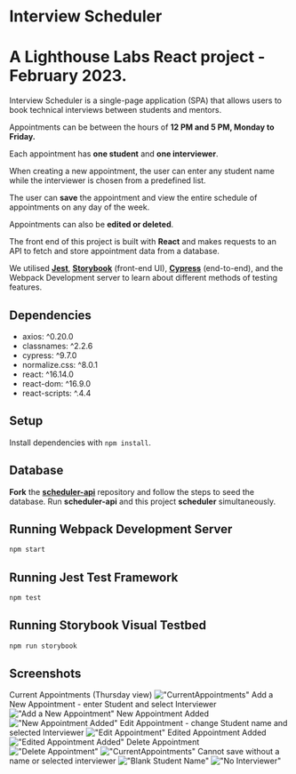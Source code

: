 # Interview Scheduler
# A Lighthouse Labs React project - February 2023.

Interview Scheduler is a single-page application (SPA) that allows users to book technical interviews between students and mentors. 

Appointments can be between the hours of **12 PM and 5 PM, Monday to Friday.**

Each appointment has **one student** and **one interviewer**. 

When creating a new appointment, the user can enter any student name while the interviewer is chosen from a predefined list. 

The user can **save** the appointment and view the entire schedule of appointments on any day of the week. 

Appointments can also be **edited or deleted**.

The front end of this project is built with **React** and makes requests to an API to fetch and store appointment data from a database.

We utilised [**Jest**](https://jestjs.io/docs/getting-started), [**Storybook**](https://storybook.js.org/docs/react/get-started/introduction) (front-end UI), [**Cypress**](https://docs.cypress.io/guides/getting-started/installing-cypress) (end-to-end), and the Webpack Development server to learn about different methods of testing features.

## Dependencies
* axios: ^0.20.0
* classnames: ^2.2.6
* cypress: ^9.7.0
* normalize.css: ^8.0.1
* react: ^16.14.0
* react-dom: ^16.9.0
* react-scripts: ^.4.4

## Setup

Install dependencies with `npm install`.

## Database 

**Fork** the [**scheduler-api**](https://github.com/lighthouse-labs/scheduler-api) repository and follow the steps to seed the database. Run **scheduler-api** and this project **scheduler** simultaneously.

## Running Webpack Development Server

```sh
npm start
```

## Running Jest Test Framework

```sh
npm test
```

## Running Storybook Visual Testbed

```sh
npm run storybook
```

## Screenshots
Current Appointments (Thursday view)
!["CurrentAppointments"](https://github.com/chchchelsay/scheduler/blob/master/public/images/1_currentState.png?raw=true)
Add a New Appointment - enter Student and select Interviewer
!["Add a New Appointment"](https://github.com/chchchelsay/scheduler/blob/master/public/images/2_addNewBooking.png?raw=true)
New Appointment Added
!["New Appointment Added"](https://github.com/chchchelsay/scheduler/blob/master/public/images/3_successfulAdd.png?raw=true)
Edit Appointment - change Student name and selected Interviewer
!["Edit Appointment"](https://github.com/chchchelsay/scheduler/blob/master/public/images/4_editAppt.png?raw=true)
Edited Appointment Added
!["Edited Appointment Added"](https://github.com/chchchelsay/scheduler/blob/master/public/images/8_editedAppt.png?raw=true)
Delete Appointment 
!["Delete Appointment"](https://github.com/chchchelsay/scheduler/blob/master/public/images/5_deleteAppt.png?raw=true)
!["CurrentAppointments"](https://github.com/chchchelsay/scheduler/blob/master/public/images/1_currentState.png?raw=true)
Cannot save without a name or selected interviewer
!["Blank Student Name"](https://github.com/chchchelsay/scheduler/blob/master/public/images/6_blankStudentName.png?raw=true)
!["No Interviewer"](https://github.com/chchchelsay/scheduler/blob/master/public/images/7_noInterviewer.png?raw=true)

